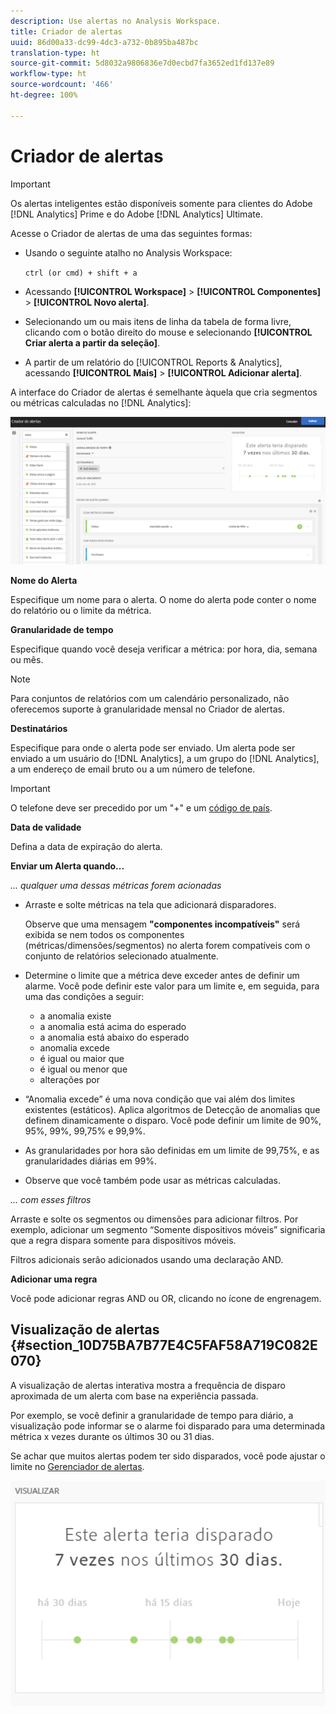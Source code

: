 ```yaml
---
description: Use alertas no Analysis Workspace.
title: Criador de alertas
uuid: 86d00a33-dc99-4dc3-a732-0b895ba487bc
translation-type: ht
source-git-commit: 5d8032a9806836e7d0ecbd7fa3652ed1fd137e89
workflow-type: ht
source-wordcount: '466'
ht-degree: 100%

---
```



# Criador de alertas

>[!IMPORTANT]
>
>Os alertas inteligentes estão disponíveis somente para clientes do Adobe [!DNL Analytics] Prime e do Adobe [!DNL Analytics] Ultimate.

Acesse o Criador de alertas de uma das seguintes formas:

* Usando o seguinte atalho no Analysis Workspace:

   `ctrl (or cmd) + shift + a`
* Acessando **[!UICONTROL Workspace]** > **[!UICONTROL Componentes]** > **[!UICONTROL Novo alerta]**.
* Selecionando um ou mais itens de linha da tabela de forma livre, clicando com o botão direito do mouse e selecionando **[!UICONTROL Criar alerta a partir da seleção]**.
* A partir de um relatório do [!UICONTROL Reports &amp; Analytics], acessando **[!UICONTROL Mais]** > **[!UICONTROL Adicionar alerta]**.

A interface do Criador de alertas é semelhante àquela que cria segmentos ou métricas calculadas no [!DNL Analytics]:

![](assets/alert_builder.png)

**Nome do Alerta**

Especifique um nome para o alerta. O nome do alerta pode conter o nome do relatório ou o limite da métrica.

**Granularidade de tempo**

Especifique quando você deseja verificar a métrica: por hora, dia, semana ou mês.

>[!NOTE]
>
>Para conjuntos de relatórios com um calendário personalizado, não oferecemos suporte à granularidade mensal no Criador de alertas.

**Destinatários**

Especifique para onde o alerta pode ser enviado. Um alerta pode ser enviado a um usuário do [!DNL Analytics], a um grupo do [!DNL Analytics], a um endereço de email bruto ou a um número de telefone.

>[!IMPORTANT]
>
>O telefone deve ser precedido por um &quot;+&quot; e um [código de país](https://countrycode.org/).

**Data de validade**

Defina a data de expiração do alerta.

**Enviar um Alerta quando...**

*... qualquer uma dessas métricas forem acionadas*

* Arraste e solte métricas na tela que adicionará disparadores.

   Observe que uma mensagem **&quot;componentes incompatíveis&quot;** será exibida se nem todos os componentes (métricas/dimensões/segmentos) no alerta forem compatíveis com o conjunto de relatórios selecionado atualmente.

* Determine o limite que a métrica deve exceder antes de definir um alarme. Você pode definir este valor para um limite e, em seguida, para uma das condições a seguir:

   * a anomalia existe
   * a anomalia está acima do esperado
   * a anomalia está abaixo do esperado
   * anomalia excede
   * é igual ou maior que
   * é igual ou menor que
   * alterações por

* “Anomalia excede” é uma nova condição que vai além dos limites existentes (estáticos). Aplica algoritmos de Detecção de anomalias que definem dinamicamente o disparo. Você pode definir um limite de 90%, 95%, 99%, 99,75% e 99,9%.
* As granularidades por hora são definidas em um limite de 99,75%, e as granularidades diárias em 99%.
* Observe que você também pode usar as métricas calculadas.

*... com esses filtros*

Arraste e solte os segmentos ou dimensões para adicionar filtros. Por exemplo, adicionar um segmento “Somente dispositivos móveis” significaria que a regra dispara somente para dispositivos móveis.

Filtros adicionais serão adicionados usando uma declaração AND.

**Adicionar uma regra**

Você pode adicionar regras AND ou OR, clicando no ícone de engrenagem.

## Visualização de alertas {#section_10D75BA7B77E4C5FAF58A719C082E070}

A visualização de alertas interativa mostra a frequência de disparo aproximada de um alerta com base na experiência passada.

Por exemplo, se você definir a granularidade de tempo para diário, a visualização pode informar se o alarme foi disparado para uma determinada métrica x vezes durante os últimos 30 ou 31 dias.

Se achar que muitos alertas podem ter sido disparados, você pode ajustar o limite no [Gerenciador de alertas](/help/components/c-alerts/alert-manager.md).

![](assets/alert_preview.png)
